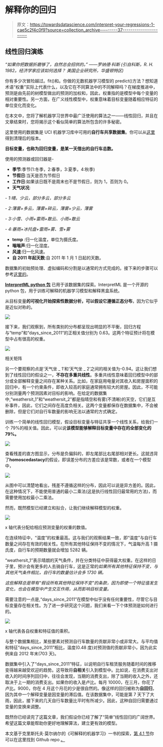 # 解释你的回归

> 原文：<https://towardsdatascience.com/interpret-your-regressions-1-cae5c2f4c0f9?source=collection_archive---------37----------------------->

## 线性回归演练

*“如果你把数据折磨够了，自然总会招供的。”
——罗纳德·科斯
(引自科斯，R. H. 1982。经济学家应该如何选择？
美国企业研究所，华盛顿特区)*

你有多少次冒险越过。fit()和。你做的无数机器学习模型的 predict()方法？想知道术语“权重”实际上代表什么，以及它在不同算法中的不同解释吗？在梯度推进中，预测是由先前的树模型做出的预测的加权和，因此，权重指的是模型中每个变量的相对重要性。另一方面，在广义线性模型中，权重意味着目标变量随着相应特征的单位变化而变化。

在本文中，您将了解机器学习世界中最广泛使用的算法之一——线性回归，并且在文章结束时，您将揭示这个看似简单的算法所包含的许多秘密。

这里使用的数据集是 UCI 机器学习库中可用的**自行车共享数据集**。你可以从[这里](https://github.com/Anpr1211/Interpretable-ML/blob/master/Bike%20Sharing%20Counts/Bike_Sharing_Dataset_Cleaned.csv)得到清理后的版本。

**目标变量，也称为回归变量，是某一天借出的自行车总数。**

使用的预测器或回归器是-

*   **季节**:季节(1:冬季，2:春季，3:夏季，4:秋季)
*   **节假日**:当天是否为节假日
*   **工作日**:如果该日既不是周末也不是节假日，则为 1，否则为 0。
*   **天气状况**:

*- 1:晴，少云，部分多云，部分多云*

*- 2:薄雾+多云，薄雾+碎云，薄雾+少云，薄雾*

*- 3:小雪、小雨+雷雨+散云、小雨+散云*

*- 4:暴雨+冰托盘+雷雨+雾、雪+雾*

*   **temp** :归一化温度，单位为摄氏度。
*   **嗡嗡声**:归一化湿度。
*   **风速**:归一化风速。
*   **自 2011 年起天数**:自 2011 年 1 月 1 日起的天数。

数据集的初始预处理、虚拟编码和分割是以通常的方式完成的。接下来的步骤可以参考[这里的](https://github.com/Anpr1211/Interpretable-ML/blob/master/Bike%20Sharing%20Counts/Bike%20Sharing%20Counts%20-%20Collection%2C%20Cleaning%20and%20EDA.ipynb)。

[**InterpretML python 包**](https://github.com/interpretml/interpret) 已用于该数据集的探索。InterpretML 是一个开源的 python 包，用于训练可解释的机器学习模型和解释黑盒系统。

从目标变量**的可视化开始探索性数据分析，可以假设它遵循正态分布**，因为它似乎是近似对称的。

![](img/32579e88bd32f3514612614593c2efba.png)

接下来，我们观察到，所有类别的分布都呈现出明显的不平衡，回归方程与“temp”和“days_since_2011”的正相关值分别为 0.63。这两个特征预计将在模型中占有很高的权重。

![](img/e22b1f5fa9bcde48f5c37b4316fa9ee3.png)

相关矩阵

另一个要观察的点是‘天气坐 _ 1’和‘天气坐 _ 2’之间的相关值为-0.94。这让我们想到了线性回归的假设之一，**不存在多重共线性**。多重共线性意味着回归模型中的部分或全部解释变量之间存在某种关系。比如，在家庭用电量对其收入和房屋面积的回归中，有一个约束条件，即收入较高的家庭通常拥有较大的房屋。因此，不可能分别测量两个预测因素对目标的影响。在给定的数据集中,“weathersit_1”和“weathersit_2”都是指晴空和有雾(不清晰)的天空，它们是互补事件，因此，它们之间存在高度负相关。这两个变量都保存在数据集中，不会被删除，但是它们对自行车数量的影响无法以通常的方式确定。

训练一个简单的线性回归模型，假设目标变量与特征共享一个线性关系，给我们一个 79%的相关值。因此，可以说**该模型能够解释目标变量中存在的全部变化的 79%。**

![](img/ccda10988ed10255ee989301ad582a13.png)

查看残差的直方图显示，分布是负偏斜的，即左尾部比右尾部相对更长。这就违背了**homoscedastacy**的假设，即误差分布的方差应该是常数，或者在一个模型中，

![](img/a4f04a5c305d3edf4f06fc42cb7946df.png)

从图中可以清楚地看出，残差不遵循这样的分布，因此可以说是异方差的。因此，在这种情况下，不能使用普通的最小二乘法(这是执行线性回归最常用的方法)，而需要使用加权最小二乘法。

然而，既然模型已经建立和拟合，让我们继续解释模型的权重。

![](img/e154ba2ba9aa727eb8986b6784bfe23e.png)

x 轴代表分配给相应预测变量的权重的数值。

在连续特征中，“温度”的权重最高。这与我们的观察结果一致，即“温度”与自行车数量之间存在有效的相关性。在所有其他特征保持不变的情况下，气温每升高 1 摄氏度，自行车的预期数量就会增加 5282 辆。

“weathersit_1”表示晴朗的天气条件，并在分类特征中获得最大权重。在这样的日子里，预计会有更多的人去骑自行车，这是正常的*如果所有其他特征保持不变，与其他天气条件相比，自行车的数量估计会多 1730 辆。*

*这些解释总是带有“假设所有其他特征保持不变”的条款，因为即使一个特征值发生变化，也会在模型中产生交互作用，从而影响目标变量。*

需要注意的一点是,“days_since_2011”在模型中似乎没有任何重要性，尽管它与目标变量存在相关性。为了进一步研究这个问题，我们来看一下个体预测是如何进行的。

![](img/ae25b4b2c372c5bfe1d1816e076c94fd.png)

x 轴代表各自权重和特征值的乘积。

与整个数据集相比，某些要素对预测自行车数量的贡献非常小或非常大。与平均值和特征“days_since_2011”相比，温度(0.48 度)对预测值的贡献非常小，因为此实例来自 2012 年末(703 天)。

数据集中引入了“days_since_2011”特征，以说明自行车租赁服务随着时间的推移变得越来越受欢迎的趋势。这导致将**自相关**引入到模型中。比如说，在消费支出对收入的时间序列回归中，往往会发现，当期的消费支出，除了当期的收入之外，还取决于上一期的消费支出。如果你的收入是卢比。每月 10000，在三月，你花了卢比。9000，你在 4 月这个月花的少是很自然的。像这样的回归被称为**自回归**，因为其中一个解释变量是因变量的滞后值。在该数据集中，可能是第 7 天下了大雨，因此，接下来的几天自行车数量比平时有所减少。因此，这种自回归需要通过变量的变换来调整。

既然你已经读完了这篇文章，我们假设你已经了解了“简单”线性回归的广阔世界。希望这篇文章能帮助你更好地理解算法，建立更有效的模型。

本文基于克里斯托夫·莫尔纳尔的《可解释的机器学习》一书的探索，[第 4.1 节](https://christophm.github.io/interpretable-ml-book/limo.html#interpretation)你可以在这里找到 Github repo [。](https://github.com/Anpr1211/Interpretable-ML/blob/master/Linear%20Model.ipynb)